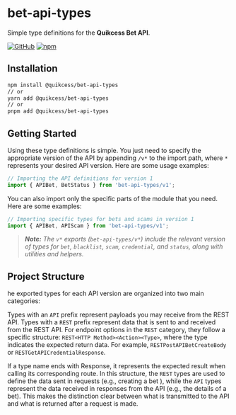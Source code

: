 # bet-api-types

Simple type definitions for the **Quikcess Bet API**.

[![GitHub](https://img.shields.io/github/license/quikcess/bet-api-types)](https://github.com/quikcess/bet-api-types/blob/main/LICENSE)
[![npm](https://img.shields.io/npm/v/bet-api-types?color=crimson&logo=npm)](https://www.npmjs.com/package/@quikcess/bet-api-types)

## Installation

```bash
npm install @quikcess/bet-api-types
// or
yarn add @quikcess/bet-api-types
// or
pnpm add @quikcess/bet-api-types
```

## Getting Started

Using these type definitions is simple. You just need to specify the appropriate version of the API by appending `/v*` to the import path, where `*` represents your desired API version. Here are some usage examples:

```ts
// Importing the API definitions for version 1
import { APIBet, BetStatus } from 'bet-api-types/v1';
```

You can also import only the specific parts of the module that you need. Here are some examples:

```ts
// Importing specific types for bets and scams in version 1
import { APIBet, APIScam } from 'bet-api-types/v1';
```

> _**Note:** The `v*` exports (`bet-api-types/v*`) include the relevant version of types for `bet`, `blacklist`, `scam`, `credential`, and `status`, along with utilities and helpers._

## Project Structure

he exported types for each API version are organized into two main categories:

Types with an `API` prefix represent payloads you may receive from the REST API.
Types with a `REST` prefix represent data that is sent to and received from the REST API.
For endpoint options in the `REST` category, they follow a specific structure: `REST<HTTP Method><Action><Type>`, where the type indicates the expected return data. For example, `RESTPostAPIBetCreateBody` or `RESTGetAPICredentialResponse`.

If a type name ends with Response, it represents the expected result when calling its corresponding route.
In this structure, the `REST` types are used to define the data sent in requests (e.g., creating a bet ), while the `API` types represent the data received in responses from the API (e.g., the details of a bet). This makes the distinction clear between what is transmitted to the API and what is returned after a request is made.